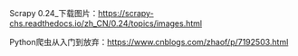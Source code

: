 Scrapy 0.24_下载图片：https://scrapy-chs.readthedocs.io/zh_CN/0.24/topics/images.html

Python爬虫从入门到放弃：https://www.cnblogs.com/zhaof/p/7192503.html